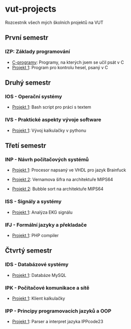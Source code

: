 # vut-projects
Rozcestník všech mých školních projektů na VUT

## První semestr

### IZP: Základy programování 

- [C-programy](path): Programy, na kterých jsem se učil psát v C
- [Projekt 1](path): Program pro kontrolu hesel, psaný v C

## Druhý semestr

### IOS - Operační systémy

- [Projekt 1](path): Bash script pro práci s textem 

### IVS - Praktické aspekty vývoje software

- [Projekt 1](path): Vývoj kalkulačky v pythonu

## Třetí semestr

### INP - Návrh počítačových systémů 

- [Projekt 1](path): Procesor napsaný ve VHDL pro jazyk Brainfuck

- [Projekt 2](path): Vernamova šifra na architektuře MIPS64

- [Projekt 2](path): Bubble sort na architektuře MIPS64

### ISS - Signály a systémy

- [Projekt 1](path): Analýza EKG signálu

### IFJ - Formální jazyky a překladače

- [Projekt 1](path): PHP compiler

## Čtvrtý semestr

### IDS - Databázové systémy

- [Projekt 1](path): Databáze MySQL

### IPK - Počítačové komunikace a sítě 

- [Projekt 1](path): Klient kalkulačky

### IPP - Principy programovacích jazyků a OOP

- [Projekt 1]([/IPP-projekt](https://github.com/MrQvic/IPP-projekt)https://github.com/MrQvic/IPP-projekt): Parser a interpret jazyka IPPcode23
